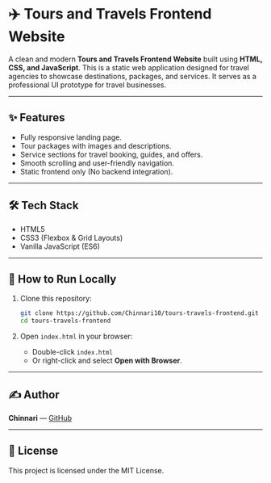 # ✈️ Tours and Travels Frontend Website

A clean and modern **Tours and Travels Frontend Website** built using **HTML, CSS, and JavaScript**. This is a static web application designed for travel agencies to showcase destinations, packages, and services. It serves as a professional UI prototype for travel businesses.

---

## ✨ Features
- Fully responsive landing page.
- Tour packages with images and descriptions.
- Service sections for travel booking, guides, and offers.
- Smooth scrolling and user-friendly navigation.
- Static frontend only (No backend integration).

---

## 🛠️ Tech Stack
- HTML5
- CSS3 (Flexbox & Grid Layouts)
- Vanilla JavaScript (ES6)

---

## 🚀 How to Run Locally
1. Clone this repository:
    ```bash
    git clone https://github.com/Chinnari10/tours-travels-frontend.git
    cd tours-travels-frontend
    ```

2. Open `index.html` in your browser:
    - Double-click `index.html`
    - Or right-click and select **Open with Browser**.

---


## ✍️ Author
**Chinnari** — [GitHub](https://github.com/Chinnari10)

---

## 📜 License
This project is licensed under the MIT License.

